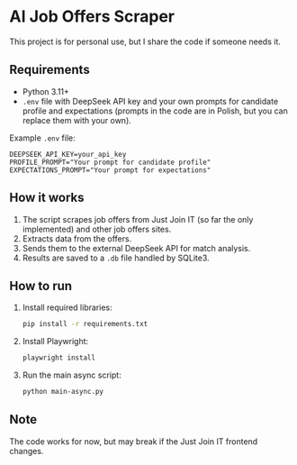 # AI Job Offers Scraper

This project is for personal use, but I share the code if someone needs it.

## Requirements
- Python 3.11+
- `.env` file with DeepSeek API key and your own prompts for candidate profile and expectations (prompts in the code are in Polish, but you can replace them with your own).

Example `.env` file:
```
DEEPSEEK_API_KEY=your_api_key
PROFILE_PROMPT="Your prompt for candidate profile"
EXPECTATIONS_PROMPT="Your prompt for expectations"
```

## How it works
1. The script scrapes job offers from Just Join IT (so far the only implemented) and other job offers sites.
2. Extracts data from the offers.
3. Sends them to the external DeepSeek API for match analysis.
4. Results are saved to a `.db` file handled by SQLite3.

## How to run
1. Install required libraries:
   ```bash
   pip install -r requirements.txt
   ```
2. Install Playwright:
   ```bash
   playwright install
   ```
3. Run the main async script:
   ```bash
   python main-async.py
   ```

## Note
The code works for now, but may break if the Just Join IT frontend changes.
